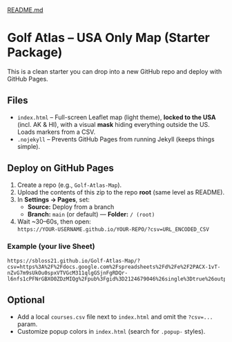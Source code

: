 [README.md](https://github.com/user-attachments/files/22855982/README.md)
# Golf Atlas – USA Only Map (Starter Package)

This is a clean starter you can drop into a new GitHub repo and deploy with GitHub Pages.

## Files
- `index.html` – Full-screen Leaflet map (light theme), **locked to the USA** (incl. AK & HI), with a visual **mask** hiding everything outside the US. Loads markers from a CSV.
- `.nojekyll` – Prevents GitHub Pages from running Jekyll (keeps things simple).

## Deploy on GitHub Pages
1. Create a repo (e.g., `Golf-Atlas-Map`).
2. Upload the contents of this zip to the repo **root** (same level as README).
3. In **Settings → Pages**, set:
   - **Source:** Deploy from a branch
   - **Branch:** `main` (or default) — **Folder:** `/ (root)`
4. Wait ~30–60s, then open:  
   `https://YOUR-USERNAME.github.io/YOUR-REPO/?csv=URL_ENCODED_CSV`

### Example (your live Sheet)
```
https://sbloss21.github.io/Golf-Atlas-Map/?csv=https%3A%2F%2Fdocs.google.com%2Fspreadsheets%2Fd%2Fe%2F2PACX-1vT-nZvG7m9sUkOu0spxVTVGcM311qlgGSjnFgRDQr-l6nfs1cPFNrGBXO0ZDzMIQg%2Fpub%3Fgid%3D2124679046%26single%3Dtrue%26output%3Dcsv
```

## Optional
- Add a local `courses.csv` file next to `index.html` and omit the `?csv=...` param.
- Customize popup colors in `index.html` (search for `.popup-` styles).

